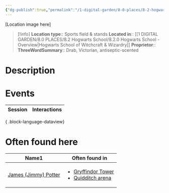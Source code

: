 ```yaml
---
{"dg-publish":true,"permalink":"/1-digital-garden/8-0-places/8-2-hogwarts-school/8-4-04-quidditch-arena/","tags":["#place","hogwarts","service-building"]}
---
```


[Location image here]
>[!info]
>**Location type**::  Sports field & stands
>**Located in**:: [[1 DIGITAL GARDEN/8.0 PLACES/8.2 Hogwarts School/8.2.0 Hogwarts School - Overview\|Hogwarts School of Witchcraft & Wizardry]]
>**Proprietor**:: 
>**ThreeWordSummary**:: Drab, Victorian, antiseptic-scented

# Description


# Events

| Session | Interactions |
| ------- | ------------ |

{ .block-language-dataview}

# Often found here

<div><table class="dataview table-view-table"><thead class="table-view-thead"><tr class="table-view-tr-header"><th class="table-view-th"><span>Name</span><span class="dataview small-text">1</span></th><th class="table-view-th"><span>Often found in</span></th></tr></thead><tbody class="table-view-tbody"><tr><td><span><a data-tooltip-position="top" aria-label="1 DIGITAL GARDEN/7.0 PEOPLE/7.3 NPCs/James (Jimmy) Potter.md" data-href="1 DIGITAL GARDEN/7.0 PEOPLE/7.3 NPCs/James (Jimmy) Potter.md" href="1 DIGITAL GARDEN/7.0 PEOPLE/7.3 NPCs/James (Jimmy) Potter.md" class="internal-link" target="_blank" rel="noopener nofollow">James (Jimmy) Potter</a></span></td><td><ul class="dataview dataview-ul dataview-result-list-ul"><li class="dataview-result-list-li"><span><a data-tooltip-position="top" aria-label="1 DIGITAL GARDEN/8.0 PLACES/8.2 Hogwarts School/8.3.02 Gryffindor Tower.md" data-href="1 DIGITAL GARDEN/8.0 PLACES/8.2 Hogwarts School/8.3.02 Gryffindor Tower.md" href="1 DIGITAL GARDEN/8.0 PLACES/8.2 Hogwarts School/8.3.02 Gryffindor Tower.md" class="internal-link" target="_blank" rel="noopener nofollow">Gryffindor Tower</a></span></li><li class="dataview-result-list-li"><span><a data-tooltip-position="top" aria-label="1 DIGITAL GARDEN/8.0 PLACES/8.2 Hogwarts School/8.4.04 Quidditch Arena.md" data-href="1 DIGITAL GARDEN/8.0 PLACES/8.2 Hogwarts School/8.4.04 Quidditch Arena.md" href="1 DIGITAL GARDEN/8.0 PLACES/8.2 Hogwarts School/8.4.04 Quidditch Arena.md" class="internal-link" target="_blank" rel="noopener nofollow">Quidditch arena</a></span></li></ul></td></tr></tbody></table></div>
